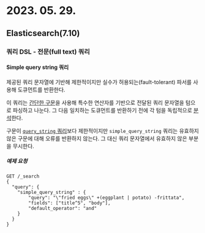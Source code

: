 # 2023. 05. 29.

## Elasticsearch(7.10)

### 쿼리 DSL - 전문(full text) 쿼리

#### Simple query string 쿼리

제공된 쿼리 문자열에 기반해 제한적이지만 실수가 허용되는(fault-tolerant) 파서를 사용해 도큐먼트를 반환한다.

이 쿼리는 [간단한 구문][simple-query-string-syntax]을 사용해 특수한 연산자를 기반으로 전달된 쿼리 문자열을 텀으로 파싱하고 나눈다. 그 다음 일치하는 도큐먼트를 반환하기 전에 각 텀을 독립적으로 [분석][analysis]한다.

구문이 [`query_string` 쿼리][query-string-query]보다 제한적이지만 `simple_query_string` 쿼리는 유효하지 않은 구문에 대해 오류를 반환하지 않는다. 그 대신 쿼리 문자열에서 유효하지 않은 부분을 무시한다.

##### 예제 요청

```http
GET /_search
{
  "query": {
    "simple_query_string" : {
        "query": "\"fried eggs\" +(eggplant | potato) -frittata",
        "fields": ["title^5", "body"],
        "default_operator": "and"
    }
  }
}
```



[simple-query-string-syntax]: https://www.elastic.co/guide/en/elasticsearch/reference/7.10/query-dsl-simple-query-string-query.html#simple-query-string-syntax
[analysis]: https://www.elastic.co/guide/en/elasticsearch/reference/7.10/analysis.html
[query-string-query]: https://www.elastic.co/guide/en/elasticsearch/reference/7.10/query-dsl-query-string-query.html